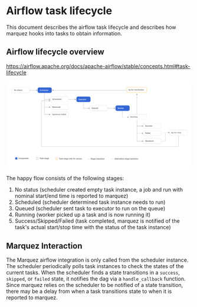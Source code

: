 # Airflow task lifecycle

This document describes the airflow task lifecycle and describes how marquez hooks into tasks to obtain information.

## Airflow lifecycle overview
https://airflow.apache.org/docs/apache-airflow/stable/concepts.html#task-lifecycle

![](task_lifecycle_diagram.png)

The happy flow consists of the following stages:
1. No status (scheduler created empty task instance, a job and run with nominal start/end time is reported to marquez)
2. Scheduled (scheduler determined task instance needs to run)
3. Queued (scheduler sent task to executor to run on the queue)
4. Running (worker picked up a task and is now running it)
5. Success/Skipped/Failed (task completed, marquez is notified of the task's actual start/stop time with the status of the task instance)

## Marquez Interaction
The Marquez airflow integration is only called from the scheduler instance. The scheduler periodically polls task instances to check the states of the current tasks. When the scheduler finds a state transitions in a `success`, `skipped`, or `failed` state, it notifies the dag via a `handle_callback` function. Since marquez relies on the scheduler to be notified of a state transition, there may be a delay from when a task transitions state to when it is reported to marquez.